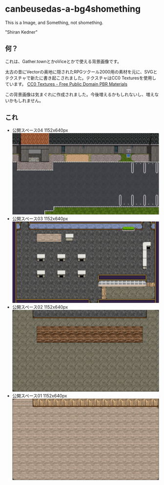 # canbeusedas-a-bg4shomething

This is a Image, and Something, not shomething.

"Shiran Kedner"

## 何？

これは、Gather.townとかoViceとかで使える背景画像です。

太古の昔にVectorの奥地に隠されたRPGツクール2000用の素材を元に、SVGとテクスチャで新たに書き起こされました。テクスチャはCC0 Texturesを使用しています。
[CC0 Textures - Free Public Domain PBR Materials](https://cc0textures.com/)

この背景画像は気まぐれに作成されました。今後増えるかもしれないし、増えないかもしれません。

## これ

- 公開スペース04 1152x640px ![openspace04-1152x640.png](/assets/openspace04-1152x640.png)
- 公開スペース03 1152x640px ![openspace03-1152x640.png](/assets/openspace03-1152x640.png)
- 公開スペース02 1152x640px ![openspace02-1152x640.png](/assets/openspace02-1152x640.png)
- 公開スペース01 1152x640px ![openspace01-1152x640.png](/assets/openspace01-1152x640.png)
